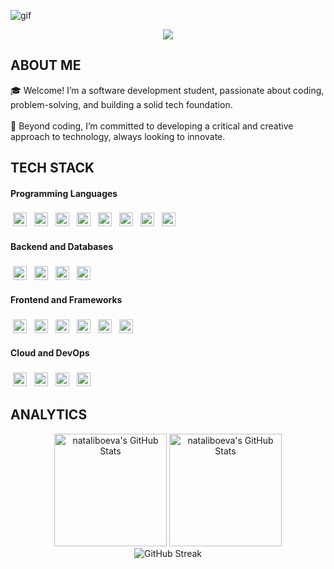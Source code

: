 ![gif](https://github.com/user-attachments/assets/10ad3ecf-e298-46cd-ab9c-f613be590f88)

<p align="center">
     <img src="https://readme-typing-svg.herokuapp.com?font=&center=true&width=380&height=45&lines=Nice+to+meet+you!" />


## ABOUT ME &nbsp;<img src="https://komarev.com/ghpvc/?username=nataliboeva&color=371D51&style=flat-square&label=Profile%20views&labelColor=FFFFFF" alt="" align="center"/></h2>🎓  Welcome! I’m a software development student, passionate about coding, problem-solving, and building a solid tech foundation.<br><br>🎯  Beyond coding, I’m committed to developing a critical and creative approach to technology, always looking to innovate.

## TECH STACK

#### Programming Languages
<p align="left">
  <img src="https://cdn.jsdelivr.net/gh/devicons/devicon/icons/csharp/csharp-original.svg" height="22" alt="C#" style="vertical-align:middle;margin:4px"/>
  <img src="https://img.shields.io/badge/C%23-7930B3" height="22" style="vertical-align:middle;margin:4px"/>
  <img src="https://cdn.jsdelivr.net/gh/devicons/devicon/icons/java/java-original.svg" height="22" alt="Java" style="vertical-align:middle;margin:4px"/>
  <img src="https://img.shields.io/badge/Java-E76F00" height="22" style="vertical-align:middle;margin:4px"/>
  <img src="https://cdn.jsdelivr.net/gh/devicons/devicon/icons/cplusplus/cplusplus-original.svg" height="22" alt="C++" style="vertical-align:middle;margin:4px"/>
  <img src="https://img.shields.io/badge/C++-00599C" height="22" style="vertical-align:middle;margin:4px"/>
  <img src="https://cdn.jsdelivr.net/gh/devicons/devicon/icons/javascript/javascript-original.svg" height="22" alt="JavaScript" style="vertical-align:middle;margin:4px"/>
  <img src="https://img.shields.io/badge/JavaScript-F7DF1E" height="22" style="vertical-align:middle;margin:4px"/>
</p>

#### Backend and Databases
<p align="left">
  <img src="https://cdn.jsdelivr.net/gh/devicons/devicon/icons/dotnetcore/dotnetcore-original.svg" height="22" alt=".NET" style="vertical-align:middle;margin:4px"/>
  <img src="https://img.shields.io/badge/.NET-512DA8" height="22" style="vertical-align:middle;margin:4px"/>
  <img src="https://cdn.jsdelivr.net/gh/devicons/devicon/icons/microsoftsqlserver/microsoftsqlserver-plain.svg" height="22" alt="Microsoft SQL Server" style="vertical-align:middle;margin:4px"/>
  <img src="https://img.shields.io/badge/Microsoft%20SQL%20Server-CC2927" height="22" style="vertical-align:middle;margin:4px"/>
</p>

#### Frontend and Frameworks
<p align="left">
  <img src="https://cdn.jsdelivr.net/gh/devicons/devicon/icons/html5/html5-original.svg" height="22" alt="HTML5" style="vertical-align:middle;margin:4px"/>
  <img src="https://img.shields.io/badge/HTML5-E34F26" height="22" style="vertical-align:middle;margin:4px"/>
  <img src="https://cdn.jsdelivr.net/gh/devicons/devicon/icons/css3/css3-original.svg" height="22" alt="CSS3" style="vertical-align:middle;margin:4px"/>
  <img src="https://img.shields.io/badge/CSS3-1572B6" height="22" style="vertical-align:middle;margin:4px"/>
  <img src="https://cdn.jsdelivr.net/gh/devicons/devicon/icons/bootstrap/bootstrap-original.svg" height="22" alt="Bootstrap" style="vertical-align:middle;margin:4px"/>
  <img src="https://img.shields.io/badge/Bootstrap-7952B3" height="22" style="vertical-align:middle;margin:4px"/>
</p>

#### Cloud and DevOps
<p align="left">
  <img src="https://cdn.jsdelivr.net/gh/devicons/devicon/icons/githubactions/githubactions-original.svg" height="22" alt="GitHub Actions" style="vertical-align:middle;margin:4px"/>
  <img src="https://img.shields.io/badge/GitHub%20Actions-2088FF" height="22" style="vertical-align:middle;margin:4px"/>
  <img src="https://cdn.jsdelivr.net/gh/devicons/devicon/icons/jenkins/jenkins-original.svg" height="22" alt="Jenkins" style="vertical-align:middle;margin:4px"/>
  <img src="https://img.shields.io/badge/Jenkins-D24939" height="22" style="vertical-align:middle;margin:4px"/>
</p>

## ANALYTICS
<div align="center">
<img  alt="nataliboeva's GitHub Stats" height="180em" src="https://awesome-github-stats.azurewebsites.net/user-stats/nataliboeva?cardType=level&theme=react&showIcons=false&preferLogin=false&Background=271D61&Border=271D61"/>  
<img height="180em" src="https://github-readme-stats.vercel.app/api/top-langs/?username=nataliboeva&theme=react&show_icons=true&hide_border=true&layout=compact&hide_title=falsee&bg_color=271D61" alt="nataliboeva's GitHub Stats" />
</div>
<div align="center">
<img src="https://github-readme-streak-stats.herokuapp.com?user=nataliboeva&theme=react&hide_border=true&border_radius=12&short_numbers=true&card_width=180&card_height=180&background=271D61&fire=react&ring=react&currStreakNum=react&currStreakLabel=react&hide_total_contributions=true&hide_longest_streak=true" alt="GitHub Streak"/>
</div>


